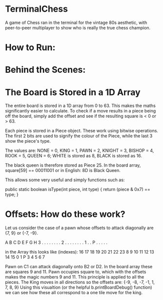 # TerminalChess
A game of Chess ran in the terminal for the vintage 80s aesthetic, with peer-to-peer multiplayer to show who is really the true chess champion.

# How to Run:


# Behind the Scenes:
# The Board is Stored in a 1D Array
The entire board is stored in a 1D array from 0 to 63. This makes the maths significantly easier to calculate.
To check if a move results in a piece being off the board, simply add the offset and see if the resulting square is < 0 or > 63.

Each piece is stored in a Piece object. These work using bitwise operations. 
The first 2 bits are used to signify the colour of the Piece, while the last 3 show the piece's type.

The values are: NONE = 0, KING = 1, PAWN = 2, KNIGHT = 3, BISHOP = 4, ROOK = 5, QUEEN = 6;
WHITE is stored as 8, BLACK is stored as 16.

The black queen is therefore stored as Piece 25. In the board array, square[59] == 00011001 or in English: 8D is Black Queen.

This allows some very useful and simply functions such as:

public static boolean isType(int piece, int type) {
        return (piece & 0x7) == type; 
    }

# Offsets: How do these work?

Let us consider the case of a pawn whose offsets to attack diagonally are {7, 9} or {-7, -9}.

  A B C D E F G H 
3 . . . . . . . .
2 . . . . . . . .
1 . . P . . . . .

in the Array this looks like (indexes):
16 17 18 19 20 21 22 23 
8  9  10 11 12 13 14 15
0  1  P  3  4  5  6  7

Pawn on C1 can attack diagonally onto B2 or D2. In the board array these are squares 9 and 11. Pawn occupies square to, which with the offsets makes the magic numbers
9 and 11. This principle is applied to all the pieces. The King moves in all directions so the offsets are: {-9, -8, -7, -1, 1, 7, 8, 9}
Using this visualtion (or the helpful b.printBoardDebug() function) we can see how these all correspond to a one tile move for the king.

